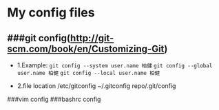 My config files
===

###git config(http://git-scm.com/book/en/Customizing-Git)
---
* 1.Example:
    `git config --system user.name 柏健`
    `git config --global user.name 柏健`
    `git config --local user.name 柏健`

* 2.file location
    /etc/gitconfig
    ~/.gitconfig
    repo/.git/config

###vim config
###bashrc config
